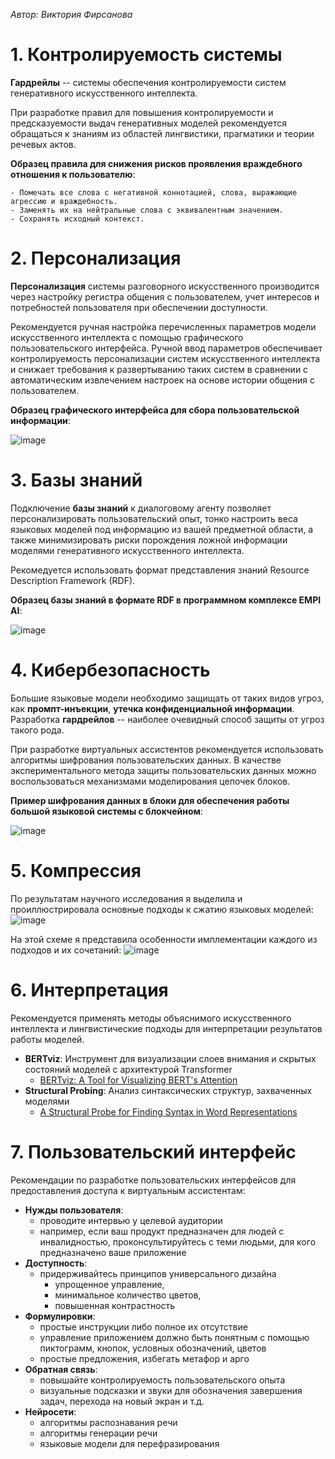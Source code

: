 *Автор: Виктория Фирсанова*

# 1. Контролируемость системы

**Гардрейлы** -- системы обеспечения контролируемости систем генеративного искусственного интеллекта.

При разработке правил для повышения контролируемости и предсказуемости выдач генеративных моделей рекомендуется обращаться к знаниям из областей лингвистики, прагматики и теории речевых актов.

**Образец правила для снижения рисков проявления враждебного отношения к пользователю**:

```
- Помечать все слова с негативной коннотацией, слова, выражающие агрессию и враждебность. 
- Заменять их на нейтральные слова с эквивалентным значением. 
- Сохранять исходный контекст.
```
# 2. Персонализация

**Персонализация** системы разговорного искусственного производится через настройку регистра общения с пользователем, учет интересов и потребностей пользователя при обеспечении доступности.

Рекомендуется ручная настройка перечисленных параметров модели искусственного интеллекта с помощью графического пользовательского интерфейса. Ручной ввод параметров обеспечивает контролируемость персонализации систем искусственного интеллекта и снижает требования к развертыванию таких систем в сравнении с автоматическим извлечением настроек на основе истории общения с пользователем.

**Образец графического интерфейса для сбора пользовательской информации**:

![image](https://github.com/user-attachments/assets/021df51d-ca3e-4550-bdf0-6a39c7b5ea3a)

# 3. Базы знаний

Подключение **базы знаний** к диалоговому агенту позволяет персонализировать пользовательский опыт, тонко настроить веса языковых моделей под информацию из вашей предметной области, а также минимизировать риски порождения ложной информации моделями генеративного искусственного интеллекта. 

Рекомедуется использовать формат представления знаний Resource Description Framework (RDF).

**Образец базы знаний в формате RDF в программном комплексе EMPI AI**:

![image](https://github.com/user-attachments/assets/ce1cf418-6e02-4911-af8c-d3496a3ae7b3)

# 4. Кибербезопасность

Большие языковые модели необходимо защищать от таких видов угроз, как **промпт-инъекции**, **утечка конфиденциальной информации**. Разработка **гардрейлов** -- наиболее очевидный способ защиты от угроз такого рода.

При разработке виртуальных ассистентов рекомендуется использовать алгоритмы шифрования пользовательских данных. В качестве экспериментального метода защиты пользовательских данных можно воспользоваться механизмами моделирования цепочек блоков.

**Пример шифрования данных в блоки для обеспечения работы большой языковой системы с блокчейном**:

![image](https://github.com/user-attachments/assets/33c492ff-ad07-4dc2-a94e-7a234a9d8a4f)

# 5. Компрессия

По результатам научного исследования я выделила и проиллюстрировала основные подходы к сжатию языковых моделей:
![image](https://github.com/user-attachments/assets/a36ff76d-2a8f-4ccb-ac4b-764679f69886)

На этой схеме я представила особенности имплементации каждого из подходов и их сочетаний:
![image](https://github.com/user-attachments/assets/f88db682-34c6-4852-a217-979fbcfe6291)

# 6. Интерпретация

Рекомендуется применять методы объяснимого искусственного интеллекта и лингвистические подходы для интерпретации результатов работы моделей.

- **BERTviz**: Инструмент для визуализации слоев внимания и скрытых состояний моделей с архитектурой Transformer
     - [BERTviz: A Tool for Visualizing BERT's Attention](https://github.com/jessevig/bertviz)
- **Structural Probing**: Анализ синтаксических структур, захваченных моделями
     - [A Structural Probe for Finding Syntax in Word Representations](https://github.com/john-hewitt/structural-probes)

# 7. Пользовательский интерфейс

Рекомендации по разработке пользовательских интерфейсов для предоставления доступа к виртуальным ассистентам: 

- **Нужды пользователя**:
     - проводите интервью у целевой аудитории
     - например, если ваш продукт предназначен для людей с инвалидностью, проконсультируйтесь с теми людьми, для кого предназначено ваше приложение 
- **Доступность**:
     - придерживайтесь принципов универсального дизайна
          - упрощенное управление,
          - минимальное количество цветов,
          - повышенная контрастность
- **Формулировки**:
     - простые инструкции либо полное их отсутствие
     - управление приложением должно быть понятным с помощью пиктограмм, кнопок, условных обозначений, цветов
     - простые предложения, избегать метафор и арго
- **Обратная связь**:
     - повышайте контролируемость пользовательского опыта
     - визуальные подсказки и звуки для обозначения завершения задач, перехода на новый экран и т.д.
- **Нейросети**:
     - алгоритмы распознавания речи
     - алгоритмы генерации речи
     - языковые модели для перефразирования
